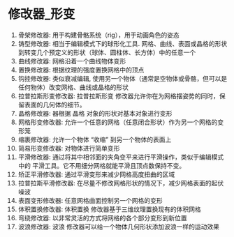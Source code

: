 # 修改器_形变



1. 骨架修改器: 用于构建骨骼系统（rig），用于动画角色的姿态
2. 铸型修改器: 相当于编辑模式下的球形化工具. 网格、曲线、表面或晶格的形状到转变几个预定义的形状（球体、圆柱体、长方体）中的任意一个
3. 曲线修改器: 网格沿着一个曲线物体变形
4. 置换修改器: 根据纹理的强度置换网格中的顶点
5. 钩挂修改器: 类似衰减编辑, 使用另一个物体（通常是空物体或骨骼，但可以是任何物体）改变网格、曲线或晶格的形状
6. 拉普拉斯形变修改器: 拉普拉斯形变 修改器允许你在为网格摆姿势的同时，保留表面的几何体的细节。
7. 晶格修改器: 器根据 晶格 对象的形状对基本对象进行变形
8. 网格形变修改器: 允许一个任意的网格（任意闭合形状）作为另一个网格的变形笼
9. 缩裹修改器: 允许一个物体 “收缩” 到另一个物体的表面上
10. 简易形变修改器: 对物体进行简单变形
11. 平滑修改器: 通过将其中相邻面的夹角变平来进行平滑操作，类似于编辑模式中的 平滑工具。它不用细分网格就能平滑且顶点数保持不变。
12. 矫正平滑修改器: 通过平滑变形来减少网格高度扭曲的区域
13. 拉普拉斯平滑修改器: 在尽量不修改网格形状的情况下，减少网格表面的起伏噪波
14. 表面变形修改器: 任意网格曲面控制另一个网格的变形
15. 体积置换修改器: 体积置换 修改器基于三维纹理置换现有的体积网格
16. 弯绕修改器: 以非常灵活的方式将网格的各个部分变形到新位置
17. 波浪修改器: 波浪 修改器可以给一个物体几何形状添加波浪一样的运动效果



